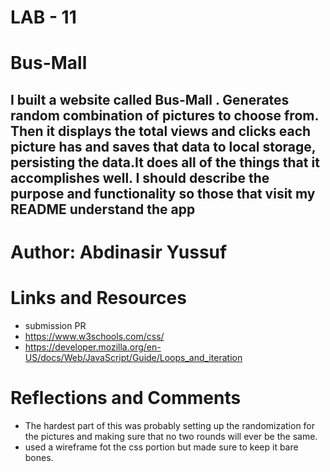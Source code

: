 # LAB - 11
# Bus-Mall
## I built a website called Bus-Mall . Generates random combination of pictures to choose from. Then it displays the total views and clicks each picture has and saves that data to local storage, persisting the data.It does all of the things that it accomplishes well. I should describe the purpose and functionality so those that visit my README understand the app

# Author: Abdinasir Yussuf
# Links and Resources
- submission PR
- https://www.w3schools.com/css/
- https://developer.mozilla.org/en-US/docs/Web/JavaScript/Guide/Loops_and_iteration
# Reflections and Comments
- The hardest part of this was probably setting up the randomization for the pictures and making sure that no two rounds will ever be the same. 
- used a wireframe fot the css portion but made sure to keep it bare bones. 
